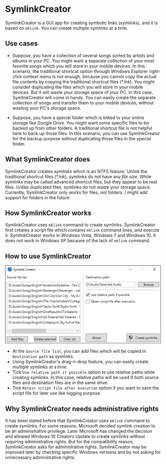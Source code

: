 # SymlinkCreator
SymlinkCreator is a GUI app for creating symbolic links (symlinks), and it is based on `mklink`. You can create multiple symlinks at a time.

## Use cases
- Suppose, you have a collection of several songs sorted by artists and albums in your PC. You might want a separate collection of your most favorite songs which you will store in your mobile devices. In this scenario, the traditional shortcut option through Windows Explorer right-click context menu is not enough, because you cannot copy the actual file contents by copying the traditional shortcut files (*\*.lnk*). You might consider duplicating the files which you will store in your mobile devices. But it will waste your storage space of your PC. In this case, SymlinkCreator will come in handy. You can easily create the separate collection of songs and transfer them to your mobile devices, without wasting your PC's storage space.

- Suppose, you have a special folder which is linked to your online storage like Google Drive. You might want some specific files to be backed up from other folders. A traditional shortcut file is not helpful here to back up those files. In this scenario, you can use SymlinkCreator for the backup purpose without duplicating those files in the special folder.

## What SymlinkCreator does
SymlinkCreator creates *symlinks* which is an NTFS feature. Unlink the traditional shortcut files (*\*.lnk*), symlinks do not have any *file size*. While symlinks may be called advanced shortcut files, but they appear to be real files. Unlike duplicated files, symlinks do not waste your storage space. Currently, SymlinkCreator only works for files, not folders. I might add support for folders in the future.

## How SymlinkCreator works
SymlinkCreator uses `mklink` command to create symlinks. SymlinkCreator first creates a script file which contains `mklink` command lines, and execute it. SymlinkCreator works in Windows Vista, Windows 7 and Windows 10. It does not work in Windows XP because of the lack of `mklink` command.

## How to use SymlinkCreator
![Screenshot](SymlinkCreator/_ReadMe/Screenshot.png "Screenshot of SymlinkCreator")
- At the `Source file list`, you can add files which will be copied in `Destination path` as symlinks.
- Using SymlinkCreator's drag-n-drop feature, you can easily create multiple symlinks at a time.
- Tick `Use relative path if possible` option to use relative paths while creating symlinks. In this case, relative paths will be used if both source files and destination files are in the same drive.
- Tick `Retain script file after execution` option if you want to save the script file for later use like logging purpose.

## Why SymlinkCreator needs administrative rights
It has been stated before that SymlinkCreator uses `mklink` command to create symlinks. For some reasons, Microsoft decided symlink creation to be an administrative privilege. Later Microsoft has changed the decision and allowed Windows 10 Creators Update to create symlinks without requiring administrative rights. But for the compatibility reason, SymlinkCreator asks for administrative rights. SymlinkCreator may be improved later by checking specific Windows versions and by not asking for unnecessary administrative rights.
